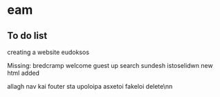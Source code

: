 # eam


## To do list ##

creating a website eudoksos

Missing:
bredcramp
welcome guest up
search
sundesh istoselidwn
new html added

allagh nav kai fouter sta upoloipa
asxetoi fakeloi delete\nn
